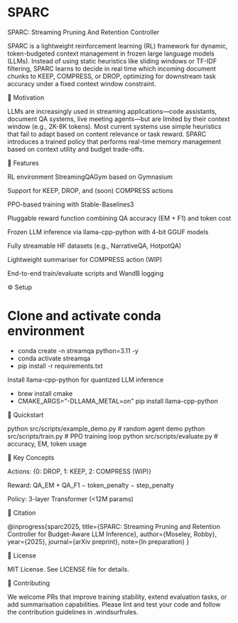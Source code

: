 # SPARC

SPARC: Streaming Pruning And Retention Controller

SPARC is a lightweight reinforcement learning (RL) framework for dynamic, token-budgeted context management in frozen large language models (LLMs). Instead of using static heuristics like sliding windows or TF-IDF filtering, SPARC learns to decide in real time which incoming document chunks to KEEP, COMPRESS, or DROP, optimizing for downstream task accuracy under a fixed context window constraint.

🚀 Motivation

LLMs are increasingly used in streaming applications—code assistants, document QA systems, live meeting agents—but are limited by their context window (e.g., 2K-8K tokens). Most current systems use simple heuristics that fail to adapt based on content relevance or task reward. SPARC introduces a trained policy that performs real-time memory management based on context utility and budget trade-offs.

🎯 Features

RL environment StreamingQAGym based on Gymnasium

Support for KEEP, DROP, and (soon) COMPRESS actions

PPO-based training with Stable-Baselines3

Pluggable reward function combining QA accuracy (EM + F1) and token cost

Frozen LLM inference via llama-cpp-python with 4-bit GGUF models

Fully streamable HF datasets (e.g., NarrativeQA, HotpotQA)

Lightweight summariser for COMPRESS action (WIP)

End-to-end train/evaluate scripts and WandB logging

⚙️ Setup

# Clone and activate conda environment
- conda create -n streamqa python=3.11 -y
- conda activate streamqa
- pip install -r requirements.txt

Install llama-cpp-python for quantized LLM inference
- brew install cmake
- CMAKE_ARGS="-DLLAMA_METAL=on" pip install llama-cpp-python

🧪 Quickstart

python src/scripts/example_demo.py   # random agent demo
python src/scripts/train.py          # PPO training loop
python src/scripts/evaluate.py       # accuracy, EM, token usage

🧠 Key Concepts

Actions: {0: DROP, 1: KEEP, 2: COMPRESS (WIP)}

Reward: QA_EM + QA_F1 − token_penalty − step_penalty

Policy: 3-layer Transformer (<12M params)

📝 Citation

@inprogress{sparc2025,
  title={SPARC: Streaming Pruning and Retention Controller for Budget-Aware LLM Inference},
  author={Moseley, Robby},
  year={2025},
  journal={arXiv preprint},
  note={In preparation}
}

📜 License

MIT License. See LICENSE file for details.

🤝 Contributing

We welcome PRs that improve training stability, extend evaluation tasks, or add summarisation capabilities. Please lint and test your code and follow the contribution guidelines in .windsurfrules.
